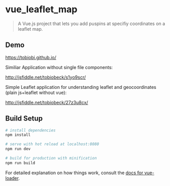 # vue_leaflet_map

> A Vue.js project that lets you add puspins at specifiy coordinates on a leaflet map.

## Demo

https://tobiobi.github.io/

Similiar Application without single file components:

http://jsfiddle.net/tobiobeck/s1yo9scr/

Simple Leaflet application for understanding leaflet and geocoordinates (plain js+leaflet without vue):

http://jsfiddle.net/tobiobeck/27z3u8cx/

## Build Setup

``` bash
# install dependencies
npm install

# serve with hot reload at localhost:8080
npm run dev

# build for production with minification
npm run build
```

For detailed explanation on how things work, consult the [docs for vue-loader](http://vuejs.github.io/vue-loader).
